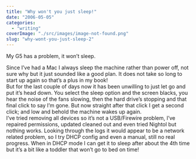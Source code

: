 ```yaml
---
title: "Why won't you just sleep!"
date: "2006-05-05"
categories: 
  - "writing"
coverImage: "./src/images/image-not-found.png"
slug: "why-wont-you-just-sleep-2"
---
```


My G5 has a problem, it won’t sleep.

Since I’ve had a Mac I always sleep the machine rather than power off, not sure why but it just sounded like a good plan. It does not take so long to start up again so that’s a plus in my book!  
But for the last couple of days now it has been unwilling to just let go and put it’s head down. You select the sleep option and the screen blacks, you hear the noise of the fans slowing, then the hard drive’s stopping and that final click to say I’m gone. But now straight after that click I get a second click; and low and behold the machine wakes up again.  
I’ve tried removing all devices so it’s not a USB/Firewire problem, I’ve repaired permissions, updated cleaned out and even tried Nightol but nothing works. Looking through the logs it would appear to be a network related problem, so I try DHCP config and even a manual, still no real progress. When in DHCP mode I can get it to sleep after about the 4th time but it’s a bit like a toddler that won’t go to bed on time!
